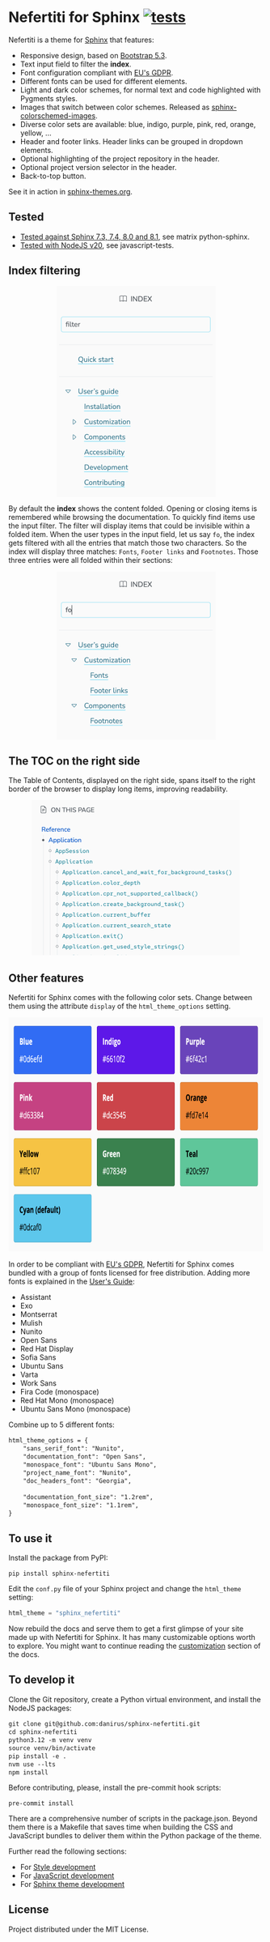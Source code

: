 # Nefertiti for Sphinx [![tests](https://github.com/danirus/sphinx-nefertiti/workflows/tests/badge.svg)](https://github.com/danirus/sphinx-nefertiti/actions/workflows/tests.yml)

Nefertiti is a theme for [Sphinx](https://www.sphinx-doc.org/en/master/) that features:

* Responsive design, based on [Bootstrap 5.3](https://getbootstrap.com/docs/5.3).
* Text input field to filter the **index**.
* Font configuration compliant with [EU's GDPR](https://gdpr.eu/).
* Different fonts can be used for different elements.
* Light and dark color schemes, for normal text and code highlighted with Pygments styles.
* Images that switch between color schemes. Released as [sphinx-colorschemed-images](https://pypi.org/project/sphinx-colorschemed-images/).
* Diverse color sets are available: blue, indigo, purple, pink, red, orange, yellow, ...
* Header and footer links. Header links can be grouped in dropdown elements.
* Optional highlighting of the project repository in the header.
* Optional project version selector in the header.
* Back-to-top button.

See it in action in [sphinx-themes.org](https://sphinx-themes.org/#theme-sphinx-nefertiti).

## Tested

* [Tested against Sphinx 7.3, 7.4, 8.0 and 8.1](https://github.com/danirus/sphinx-nefertiti/actions/workflows/tests.yml), see matrix python-sphinx.
* [Tested with NodeJS v20](https://github.com/danirus/sphinx-nefertiti/actions/workflows/tests.yml), see javascript-tests.

## Index filtering

<p align="center"><img align="center" width="315" height="417" src="https://github.com/danirus/sphinx-nefertiti/raw/main/docs/source/static/img/index-filtering-1.png"></p>

By default the **index** shows the content folded. Opening or closing items is remembered while browsing the documentation. To quickly find items use the input filter. The filter will display items that could be invisible within a folded item. When the user types in the input field, let us say `fo`, the index gets filtered with all the entries that match those two characters. So the index will display three matches: `Fonts`, `Footer links` and `Footnotes`. Those three entries were all folded within their sections:

<p align="center"><img align="center" width="315" height="333" src="https://github.com/danirus/sphinx-nefertiti/raw/main/docs/source/static/img/index-filtering-2.png"></p>


##  The TOC on the right side

The Table of Contents, displayed on the right side, spans itself to the right border of the browser to display long items, improving readability.

<p align="center"><img width="412" height="306" src="https://github.com/danirus/sphinx-nefertiti/raw/main/docs/source/static/img/toc.png"></p>

## Other features

Nefertiti for Sphinx comes with the following color sets. Change between them using the attribute `display` of the `html_theme_options` setting.

<p align="center"><img width="768" height="462" src="https://github.com/danirus/sphinx-nefertiti/raw/main/docs/source/static/img/colorsets.png"></p>

In order to be compliant with [EU's GDPR](https://gdpr.eu/), Nefertiti for Sphinx comes bundled with a group of fonts licensed for free distribution. Adding more fonts is explained in the [User's Guide](https://sphinx-nefertiti.readthedocs.io/en/latest/users-guide/customization/fonts.html#adding-fonts):

* Assistant
* Exo
* Montserrat
* Mulish
* Nunito
* Open Sans
* Red Hat Display
* Sofia Sans
* Ubuntu Sans
* Varta
* Work Sans
* Fira Code (monospace)
* Red Hat Mono (monospace)
* Ubuntu Sans Mono (monospace)

Combine up to 5 different fonts:

    html_theme_options = {
        "sans_serif_font": "Nunito",
        "documentation_font": "Open Sans",
        "monospace_font": "Ubuntu Sans Mono",
        "project_name_font": "Nunito",
        "doc_headers_font": "Georgia",

        "documentation_font_size": "1.2rem",
        "monospace_font_size": "1.1rem",
    }

## To use it

Install the package from PyPI:

```shell
pip install sphinx-nefertiti
```

Edit the `conf.py` file of your Sphinx project and change the `html_theme` setting:

```python
html_theme = "sphinx_nefertiti"
```

Now rebuild the docs and serve them to get a first glimpse of your site made up with Nefertiti for Sphinx. It has many customizable options worth to explore. You might want to continue reading the [customization](https://sphinx-nefertiti.readthedocs.io/en/latest/users-guide/customization/index.html) section of the docs.

## To develop it

Clone the Git repository, create a Python virtual environment, and install the NodeJS packages:

```shell
git clone git@github.com:danirus/sphinx-nefertiti.git
cd sphinx-nefertiti
python3.12 -m venv venv
source venv/bin/activate
pip install -e .
nvm use --lts
npm install
```

Before contributing, please, install the pre-commit hook scripts:

```shell
pre-commit install
```

There are a comprehensive number of scripts in the package.json. Beyond them there is a Makefile that saves time when building the CSS and JavaScript bundles to deliver them within the Python package of the theme.

Further read the following sections:

 * For [Style development](https://sphinx-nefertiti.readthedocs.io/latest/development.html#style-development)
 * For [JavaScript development](https://sphinx-nefertiti.readthedocs.io/latest/development.html#javascript-development)
 * For [Sphinx theme development](https://sphinx-nefertiti.readthedocs.io/latest/development.html#python-development)


## License

Project distributed under the MIT License.
